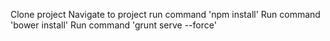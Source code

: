 Clone project
Navigate to project
run command  'npm install'
Run command 'bower install'
Run command 'grunt serve --force'
